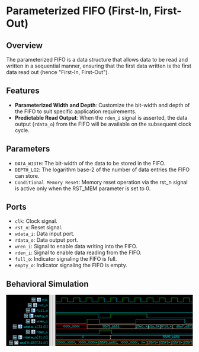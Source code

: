 # Parameterized FIFO (First-In, First-Out)

## Overview

The parameterized FIFO is a data structure that allows data to be read and written in a sequential manner, ensuring that the first data written is the first data read out (hence "First-In, First-Out").

## Features

- **Parameterized Width and Depth**: Customize the bit-width and depth of the FIFO to suit specific application requirements.
- **Predictable Read Output**: When the `rden_i` signal is asserted, the data output (`rdata_o`) from the FIFO will be available on the subsequent clock cycle.

## Parameters

- `DATA_WIDTH`: The bit-width of the data to be stored in the FIFO.
- `DEPTH_LG2`: The logarithm base-2 of the number of data entries the FIFO can store.
- ``Conditional Memory Reset``: Memory reset operation via the rst_n signal is active only when the RST_MEM parameter is set to 0.
## Ports

- `clk`: Clock signal.
- `rst_n`: Reset signal.
- `wdata_i`: Data input port.
- `rdata_o`: Data output port.
- `wren_i`: Signal to enable data writing into the FIFO.
- `rden_i`: Signal to enable data reading from the FIFO.
- `full_o`: Indicator signaling the FIFO is full.
- `empty_o`: Indicator signaling the FIFO is empty.

## Behavioral Simulation
<img src="./simulation_result.png" width="800" alt="simulation_result">
